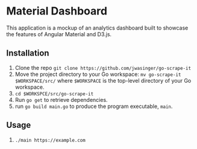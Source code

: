 # Material Dashboard
  This application is a mockup of an analytics dashboard built to showcase the features of Angular Material and D3.js.

## Installation 

1. Clone the repo `git clone https://github.com/jwasinger/go-scrape-it`
2. Move the project directory to your Go workspace: `mv go-scrape-it $WORKSPACE/src/` where `$WORKSPACE` is the top-level directory of your Go workspace.
3. `cd $WORKSPCE/src/go-scrape-it`
3. Run `go get` to retrieve dependencies.
4. run `go build main.go` to produce the program executable, `main`.

## Usage

1. `./main https://example.com`
